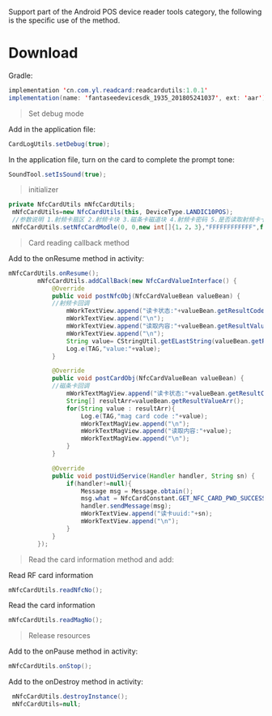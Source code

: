 Support part of the Android POS device reader tools category, the following is the specific use of the method.

# Download
Gradle:

```java
implementation 'cn.com.yl.readcard:readcardutils:1.0.1'
implementation(name: 'fantaseedevicesdk_1935_201805241037', ext: 'aar')
```

> Set debug mode

Add in the application file:

```java
CardLogUtils.setDebug(true);
```

In the application file, turn on the card to complete the prompt tone:

```java
SoundTool.setIsSound(true);
```

> initializer

```java
private NfcCardUtils mNfcCardUtils;
 mNfcCardUtils=new NfcCardUtils(this, DeviceType.LANDIC10POS);
 //参数说明 1.射频卡扇区 2.射频卡块 3.磁条卡磁道块 4.射频卡密码 5.是否读取射频卡卡uuid
 mNfcCardUtils.setNfcCardModle(0, 0,new int[]{1，2，3},"FFFFFFFFFFFF",false);
```

> Card reading callback method

Add to the onResume method in activity:

```java
mNfcCardUtils.onResume();
        mNfcCardUtils.addCallBack(new NfcCardValueInterface() {
            @Override
            public void postNfcObj(NfcCardValueBean valueBean) {
			//射频卡回调
                mWorkTextView.append("读卡状态:"+valueBean.getResultCode());
                mWorkTextView.append("\n");
                mWorkTextView.append("读取内容:"+valueBean.getResultValue());
                mWorkTextView.append("\n");
                String value= CStringUtil.getELastString(valueBean.getResultValue());
                Log.e(TAG,"value:"+value);
            }

            @Override
            public void postCardObj(NfcCardValueBean valueBean) {
			//磁条卡回调
                mWorkTextMagView.append("读卡状态:"+valueBean.getResultCode());
                String[] resultArr=valueBean.getResultValueArr();
                for(String value : resultArr){
                    Log.e(TAG,"mag card code :"+value);
                    mWorkTextMagView.append("\n");
                    mWorkTextMagView.append("读取内容:"+value);
                    mWorkTextMagView.append("\n");
                }
            }

            @Override
            public void postUidService(Handler handler, String sn) {
                if(handler!=null){
                    Message msg = Message.obtain();
                    msg.what = NfcCardConstant.GET_NFC_CARD_PWD_SUCCESS;
                    handler.sendMessage(msg);
                    mWorkTextView.append("读卡uuid:"+sn);
                    mWorkTextView.append("\n");
                }
            }
        });
```

> Read the card information method and add:

Read RF card information

```java
mNfcCardUtils.readNfcNo();
```

Read the card information

```java
mNfcCardUtils.readMagNo();
```

> Release resources

Add to the onPause method in activity:

```java
mNfcCardUtils.onStop();
```

Add to the onDestroy method in activity:

```java
 mNfcCardUtils.destroyInstance();
 mNfcCardUtils=null;
```
